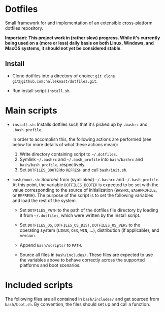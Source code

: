 # Dotfiles

Small framework for and implementation of an
extensible cross-platform dotfiles repository.

**Important: This project work in (rather slow) progress.
While it's currently being used on a (more or less) daily basis on both
Linux, Windows, and MacOS systems,
it should not yet be considered stable.**

## Install

* Clone dotfiles into a directory of choice:
  `git clone git@github.com:halleknast/dotfiles.git`.

* Run install script `install.sh`.

# Main scripts

* `install.sh`: Installs dotfiles such that it's picked up
  by `.bashrc` and `.bash_profile`.
  
    In order to accomplish this, the following actions are performed
    (see below for more details of what these actions mean):
    
    1. Write directory containing script to `~/.dotfiles`.
    2. Symlink `~/.bashrc` and `~/.bash_profile` into
       `bash/bashrc` and `bash/bash_profile`, respectively.
    3. Set `DOTFILES_BOOTER`to `REFRESH` and call `bash/init.sh`.
  
* `bash/boot.sh`: Sourced from (symlinked) `~/.bashrc` and `~/.bash_profile`.
  At this point, the variable `DOTFILES_BOOTER` is expected to be set with
  the value corresponding to the source of initialization
  (`BASHRC`, `BASHPROFILE`, or `REFRESH`).
  The purpose of the script is to set the following variables and
  load the rest of the system.
  
    * Set `DOTFILES_PATH` to the path of the dotfiles file directory
      by loading it from `~/.dotfiles`,
      which were written by the install script.
    
    * Set `DOTFILES_OS`, `DOTFILES_OS_DIST`, `DOTFILES_OS_VERS`
      to the operating system (`LINUX`, `OSX`, `WIN`, ...),
      distribution (if applicable), and version.
    
    * Append `bash/scripts/` to `PATH`.
    
    * Source all files in `bash/includes/`.
      These files are expected to use the variables above to behave
      correctly across the supported platforms and boot scenarios.

# Included scripts

The following files are all contained in `bash/includes/` and get sourced from `bash/boot.sh`.
By convention, the files should set up and call a function.
